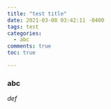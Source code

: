 ```yaml
---
title: "test title"
date: 2021-03-08 03:42:11 -0400
tags: test
categories:
  - abc
comments: true
toc: true

---
```

### abc
*def*

